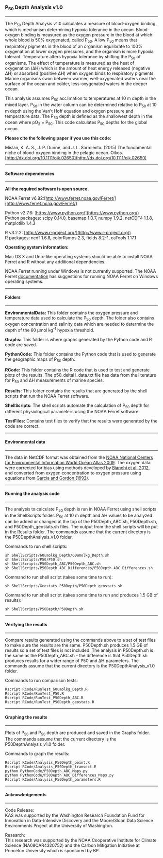 ### P<sub>50</sub> Depth Analysis v1.0
-----------------------------  
The P<sub>50</sub> Depth Analysis v1.0 calculates a measure of blood-oxygen binding, which is mechanism determining hypoxia tolerance in the ocean.  Blood-oxygen binding is measured as the oxygen pressure in the blood at which whole blood is 50% oxygenated, called P<sub>50</sub>. A low P<sub>50</sub> means that respiratory pigments in the blood of an organism equilibrate to 100% oxygenation at lower oxygen pressures, and the organism is more hypoxia tolerant. Temperature alters hypoxia tolerance by shifting the P<sub>50</sub> of organisms. The effect of temperature is measured as the heat of oxygenation (&Delta;H) which is the amount of heat energy released (negative &Delta;H) or absorbed (positive &Delta;H) when oxygen binds to respiratory pigments. Marine organisms swim between warmer, well-oxygenated waters near the surface of the ocean and colder, less-oxygenated waters in the deeper ocean.

This analysis assumes P<sub>50</sub> acclimation to temperatures at 10 m depth in the mixed layer.  P<sub>50</sub> in the water column can be determined relative to P<sub>50</sub> at 10 m depth using the Van't Hoff equation and oxygen pressure and temperature data. The P<sub>50</sub> depth is defined as the shallowest depth in the ocean where pO<sub>2</sub> = P<sub>50</sub>.  This code calculates P<sub>50</sub> depths for the global ocean.

**Please cite the following paper if you use this code:**

Mislan, K. A. S., J. P. Dunne, and J. L. Sarmiento. (2015)  The fundamental niche of blood-oxygen binding in the pelagic ocean. Oikos. [http://dx.doi.org/10.1111/oik.02650](http://dx.doi.org/10.1111/oik.02650)  

---------------------------
#### Software dependencies
---------------------------
**All the required software is open source.**

NOAA Ferret v6.82:[http://www.ferret.noaa.gov/Ferret/](http://www.ferret.noaa.gov/Ferret/)

Python v2.7.6: [https://www.python.org/](https://www.python.org/)  
Python packages: scipy 0.14.0, basemap 1.0.7, numpy 1.9.2, netCDF4 1.1.8, matplotlib 1.4.3

R v3.2.2: [http://www.r-project.org/](http://www.r-project.org/)  
R packages: ncdf 1.6.8, colorRamps 2.3, fields 8.2-1, caTools 1.17.1

**Operating system information:**

Mac OS X and Unix-like operating systems should be able to install NOAA Ferret and R without any additional dependencies.

NOAA Ferret running under Windows is not currently supported.  The NOAA Ferret [documentation](http://ferret.pmel.noaa.gov/Ferret/downloads/downloading_ferret) has suggestions for running NOAA Ferret on Windows operating systems.

---------------
#### Folders
---------------
**EnvironmentalData:** This folder contains the oxygen pressure and temperature data used to calculate the P<sub>50</sub> depth.  The folder also contains oxygen concentration and salinity data which are needed to determine the depth of the 60 &mu;mol kg<sup>-1</sup> hypoxia threshold.

**Graphs:**  This folder is where graphs generated by the Python code and R code are saved.

**PythonCode:**  This folder contains the Python code that is used to generate the geographic maps of P<sub>50</sub> depth.

**RCode:**  This folder contains the R code that is used to test and generate plots of the results.  The p50_deltaH_data.txt file has data from the literature for P<sub>50</sub> and &Delta;H measurements of marine species.

**Results:**  This folder contains the results that are generated by the shell scripts that run the NOAA Ferret software.

**ShellScripts:**  The shell scripts automate the calculation of P<sub>50</sub> depth for different physiological parameters using the NOAA Ferret software.   

**TestFiles:**  Contains test files to verify that the results were generated by the code are correct.  

--------------------------
#### Environmental data
--------------------------
The data in NetCDF format was obtained from the [NOAA National Centers for Environmental Information World Ocean Atlas 2009](https://www.nodc.noaa.gov/OC5/WOA09/netcdf_data.html).  The oxygen data were corrected for bias using methods developed by [Bianchi et al. 2012](http://dx.doi.org/10.1029/2011GB004209), and converted from oxygen concentration to oxygen pressure using equations from [Garcia and Gordon (1992)](http://dx.doi.org/10.4319/lo.1992.37.6.1307).

-------------------------------
#### Running the analysis code
-------------------------------
The analysis to calculate P<sub>50</sub> depth is run in NOAA Ferret using shell scripts in the ShellScripts folder. P<sub>50</sub> at 10 m depth and &Delta;H values to be analyzed can be added or changed at the top of the P50Depth_ABC.sh, P50Depth.sh, and P50Depth_geostats.sh files.  The output from the shell scripts will be put in the Results folder.  The commands assume that the current directory is the P50DepthAnalysis_v1.0 folder.  

Commands to run shell scripts:  

    sh ShellScripts/60umolkg_Depth/60umolkg_Depth.sh
    sh ShellScripts/P50/P50.sh
    sh ShellScripts/P50Depth_ABC/P50Depth_ABC.sh
    sh ShellScripts/P50Depth_ABC_Differences/P50Depth_ABC_Differences.sh

Command to run shell script (takes some time to run):

    sh ShellScripts/Geostats_P50Depth/P50Depth_geostats.sh

Command to run shell script (takes some time to run and produces 1.5 GB of results):  

    sh ShellScripts/P50Depth/P50Depth.sh

-----------------------------
#### Verifying the results
-----------------------------
Compare results generated using the commands above to a set of test files to make sure the results are the same. P50Depth.sh produces 1.5 GB of results so a set of test files is not included.  The analysis in P50Depth.sh is the same as the P50Depth_ABC.sh - the difference is that P50Depth.sh produces results for a wider range of P50 and &Delta;H parameters.  The commands assume that the current directory is the P50DepthAnalysis_v1.0 folder.

Commands to run comparison tests:

    Rscript RCode/RunTest_60umolkg_Depth.R
    Rscript RCode/RunTest_P50.R
    Rscript RCode/RunTest_P50Depth_ABC.R
    Rscript RCode/RunTest_P50Depth_geostats.R


-----------------------------
#### Graphing the results
-----------------------------
Plots of P<sub>50</sub> and P<sub>50</sub> depth are produced and saved in the Graphs folder.  The commands assume that the current directory is the P50DepthAnalysis_v1.0 folder.

Commands to graph the results:

    Rscript RCode/Analysis_P50Depth_point.R
    Rscript RCode/Analysis_P50Depth_transect.R
    python PythonCode/P50Depth_ABC_Maps.py
    python PythonCode/P50Depth_ABC_Differences_Maps.py
    Rscript RCode/Analysis_P50Depth_parameters.R

-----------------------------
#### Acknowledgements
-----------------------------

Code Release:  
KAS was supported by the Washington Research Foundation Fund for Innovation in Data-Intensive Discovery and the Moore/Sloan Data Science Environments Project at the University of Washington.

Research:  
This research was supported by the NOAA Cooperative Institute for Climate Science (NA08OAR4320752) and the Carbon Mitigation Initiative at Princeton University which is sponsored by BP.
